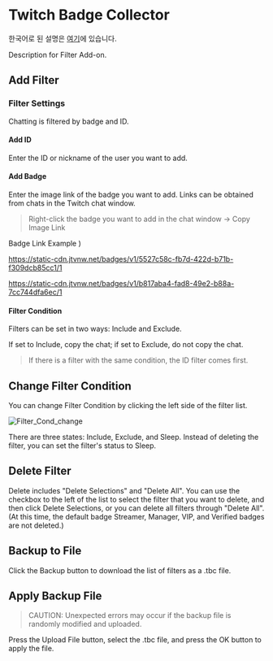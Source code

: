 # Twitch Badge Collector

한국어로 된 설명은 [여기](https://tbc.bluewarn.dev/F_README.html)에 있습니다.

Description for Filter Add-on.

## Add Filter

### Filter Settings

Chatting is filtered by badge and ID.

#### Add ID

Enter the ID or nickname of the user you want to add.

#### Add Badge

Enter the image link of the badge you want to add.
Links can be obtained from chats in the Twitch chat window.

> Right-click the badge you want to add in the chat window -> Copy Image Link

Badge Link Example )

https://static-cdn.jtvnw.net/badges/v1/5527c58c-fb7d-422d-b71b-f309dcb85cc1/1

https://static-cdn.jtvnw.net/badges/v1/b817aba4-fad8-49e2-b88a-7cc744dfa6ec/1


#### Filter Condition

Filters can be set in two ways: Include and Exclude.

If set to Include, copy the chat; if set to Exclude, do not copy the chat.

> If there is a filter with the same condition, the ID filter comes first.

## Change Filter Condition

You can change Filter Condition by clicking the left side of the filter list.

![Filter_Cond_change](./screenshot/ko/filter_cond_change.webp)

There are three states: Include, Exclude, and Sleep. Instead of deleting the filter, you can set the filter's status to Sleep.

## Delete Filter

Delete includes "Delete Selections" and "Delete All". You can use the checkbox to the left of the list to select the filter that you want to delete, and then click Delete Selections, or you can delete all filters through "Delete All". (At this time, the default badge Streamer, Manager, VIP, and Verified badges are not deleted.)

## Backup to File

Click the Backup button to download the list of filters as a .tbc file.

## Apply Backup File

> CAUTION: Unexpected errors may occur if the backup file is randomly modified and uploaded.

Press the Upload File button, select the .tbc file, and press the OK button to apply the file.